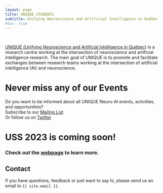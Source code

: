 ```yaml
---
layout: page
title: UNIQUE STUDENTS
subtitle: Unifying Neuroscience and Artificial Intelligence in Québec
#toc: true
---
```


<br>

[UNIQUE (Unifying Neuroscience and Artificial Intelligence in Québec)](https://sites.google.com/view/unique-neuro-ai) is a research centre working at the intersection of neuroscience and artificial intelligence research. The main goal of UNIQUE is to promote and facilitate exchanges between research teams working at the intersection of artificial intelligence (AI) and
neuroscience.

# Never miss any of our Events

Do you want to be informed about all UNIQUE Neuro-AI events, activities, and opportunities?
<br>
Subscribe to our [Mailing List](https://docs.google.com/forms/d/e/1FAIpQLSc4zY0T3-Y0XRSt4JbWza8eEUjqH9SVERaXyZwzOrcvEdp2bA/viewform)
<br>
Or follow us on [Twitter](https://twitter.com/ai_unique)
<br>

# USS 2023 is coming soon!

### Check out the [webpage](/2023/uss) to learn more.

<!-- <div class="card">
  <div class="card-image">
    <figure class="image is-5by2">
      <img src="/assets/img/MAIN2022-banner.png" alt="MAIN 2022">
    </figure>
  </div>
</div> -->

## Contact

If you have questions, feedback or just want to say hi, please send us an email to `{{ site.email }}`.
